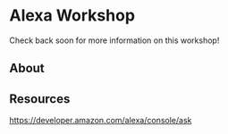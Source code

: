 # Alexa Workshop

Check back soon for more information on this workshop!

## About

## Resources

https://developer.amazon.com/alexa/console/ask
